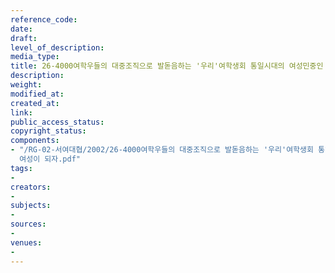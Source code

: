 ```yaml
---
reference_code: 
date: 
draft: 
level_of_description: 
media_type: 
title: 26-4000여학우들의 대중조직으로 발돋음하는 '우리'여학생회 통일시대의 여성민중인 나의 삶까지 모색하는 홍익 여성이 되자
description: 
weight: 
modified_at: 
created_at: 
link: 
public_access_status: 
copyright_status: 
components:
- "/RG-02-서여대협/2002/26-4000여학우들의 대중조직으로 발돋음하는 '우리'여학생회 통일시대의 여성민중인 나의 삶까지 모색하는 홍익
  여성이 되자.pdf"
tags:
- 
creators:
- 
subjects:
- 
sources:
- 
venues:
- 
---
```

